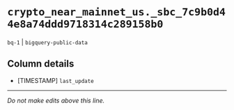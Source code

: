 # `crypto_near_mainnet_us._sbc_7c9b0d44e8a74ddd9718314c289158b0`
`bq-1` | `bigquery-public-data`

## Column details
* [TIMESTAMP] `last_update`

-------------------------------------------------------------------------------
*Do not make edits above this line.*
